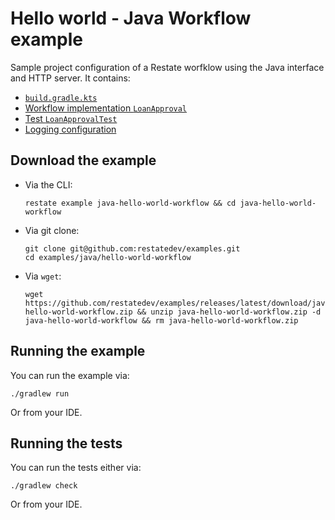 # Hello world - Java Workflow example

Sample project configuration of a Restate worfklow using the Java interface and HTTP server. It contains:

* [`build.gradle.kts`](build.gradle.kts)
* [Workflow implementation `LoanApproval`](src/main/java/my/restate/examples/LoanApproval.java)
* [Test `LoanApprovalTest`](src/test/java/my/restate/examples/LoanApprovalTest.java)
* [Logging configuration](src/main/resources/log4j2.properties)

## Download the example

- Via the CLI:
    ```shell
    restate example java-hello-world-workflow && cd java-hello-world-workflow
    ```

- Via git clone:
    ```shell
    git clone git@github.com:restatedev/examples.git
    cd examples/java/hello-world-workflow
    ```

- Via `wget`:
    ```shell
    wget https://github.com/restatedev/examples/releases/latest/download/java-hello-world-workflow.zip && unzip java-hello-world-workflow.zip -d java-hello-world-workflow && rm java-hello-world-workflow.zip
    ```

## Running the example

You can run the example via:

```shell
./gradlew run
```

Or from your IDE.

## Running the tests

You can run the tests either via:

```shell
./gradlew check
```

Or from your IDE.